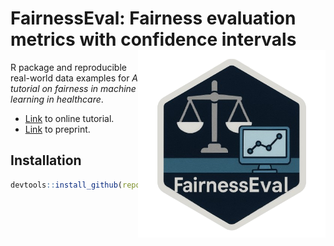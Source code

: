 # FairnessEval: Fairness evaluation metrics with confidence intervals  <a href='https://github.com/jianhuig/FairnessTutorial'><img src='utils/png/hex_sticker.png' align="right" height="300" /></a>

R package and reproducible real-world data examples for *A tutorial on fairness in machine learning in healthcare*.


- [Link](https://jianhuig.github.io/FairnessTutorial/) to online tutorial.
- [Link](https://arxiv.org/abs/2406.09307) to preprint.

## Installation

```r
devtools::install_github(repo = "https://github.com/jianhuig/FairnessTutorial")
```
